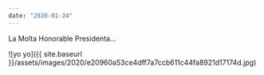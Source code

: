 ```yaml
---
date: "2020-01-24"
---
```


La Molta Honorable Presidenta…

![yo yo]({{ site.baseurl }}/assets/images/2020/e20960a53ce4dff7a7ccb611c44fa8921d17174d.jpg)
